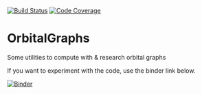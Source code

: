 [![Build Status](https://travis-ci.org/gap-packages/OrbitalGraphs.svg?branch=master)](https://travis-ci.org/gap-packages/OrbitalGraphs)
[![Code Coverage](https://codecov.io/github/gap-packages/OrbitalGraphs/coverage.svg?branch=master&token=)](https://codecov.io/gh/gap-packages/OrbitalGraphs)

# OrbitalGraphs

Some utilities to compute with & research orbital graphs

If you want to experiment with the code, use the binder link below.



[![Binder](https://mybinder.org/badge.svg)](https://mybinder.org/v2/gh/gap-packages/OrbitalGraphs/master)

